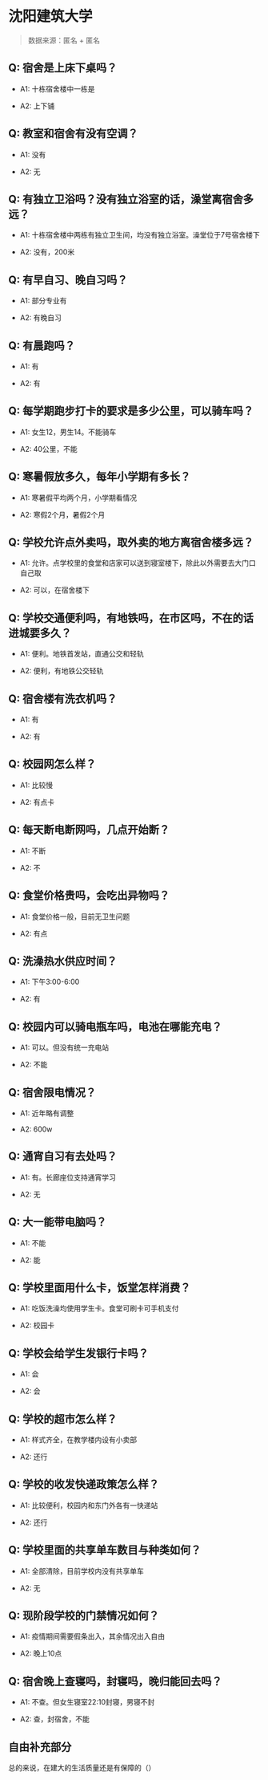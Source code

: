 # 沈阳建筑大学

> 数据来源：匿名 + 匿名

## Q: 宿舍是上床下桌吗？

- A1: 十栋宿舍楼中一栋是

- A2: 上下铺

## Q: 教室和宿舍有没有空调？

- A1: 没有

- A2: 无

## Q: 有独立卫浴吗？没有独立浴室的话，澡堂离宿舍多远？

- A1: 十栋宿舍楼中两栋有独立卫生间，均没有独立浴室。澡堂位于7号宿舍楼下

- A2: 没有，200米

## Q: 有早自习、晚自习吗？

- A1: 部分专业有

- A2: 有晚自习

## Q: 有晨跑吗？

- A1: 有

- A2: 有

## Q: 每学期跑步打卡的要求是多少公里，可以骑车吗？

- A1: 女生12，男生14。不能骑车

- A2: 40公里，不能

## Q: 寒暑假放多久，每年小学期有多长？

- A1: 寒暑假平均两个月，小学期看情况

- A2: 寒假2个月，暑假2个月

## Q: 学校允许点外卖吗，取外卖的地方离宿舍楼多远？

- A1: 允许。点学校里的食堂和店家可以送到寝室楼下，除此以外需要去大门口自己取

- A2: 可以，在宿舍楼下

## Q: 学校交通便利吗，有地铁吗，在市区吗，不在的话进城要多久？

- A1: 便利。地铁首发站，直通公交和轻轨

- A2: 便利，有地铁公交轻轨

## Q: 宿舍楼有洗衣机吗？

- A1: 有

- A2: 有

## Q: 校园网怎么样？

- A1: 比较慢

- A2: 有点卡

## Q: 每天断电断网吗，几点开始断？

- A1: 不断

- A2: 不

## Q: 食堂价格贵吗，会吃出异物吗？

- A1: 食堂价格一般，目前无卫生问题

- A2: 有点

## Q: 洗澡热水供应时间？

- A1: 下午3:00-6:00

- A2: 有

## Q: 校园内可以骑电瓶车吗，电池在哪能充电？

- A1: 可以。但没有统一充电站

- A2: 不能

## Q: 宿舍限电情况？

- A1: 近年略有调整

- A2: 600w

## Q: 通宵自习有去处吗？

- A1: 有。长廊座位支持通宵学习

- A2: 无

## Q: 大一能带电脑吗？

- A1: 不能

- A2: 能

## Q: 学校里面用什么卡，饭堂怎样消费？

- A1: 吃饭洗澡均使用学生卡。食堂可刷卡可手机支付

- A2: 校园卡

## Q: 学校会给学生发银行卡吗？

- A1: 会

- A2: 会

## Q: 学校的超市怎么样？

- A1: 样式齐全，在教学楼内设有小卖部

- A2: 还行

## Q: 学校的收发快递政策怎么样？

- A1: 比较便利，校园内和东门外各有一快递站

- A2: 还行

## Q: 学校里面的共享单车数目与种类如何？

- A1: 全部清除，目前学校内没有共享单车

- A2: 无

## Q: 现阶段学校的门禁情况如何？

- A1: 疫情期间需要假条出入，其余情况出入自由

- A2: 晚上10点

## Q: 宿舍晚上查寝吗，封寝吗，晚归能回去吗？

- A1: 不查。但女生寝室22:10封寝，男寝不封

- A2: 查，封宿舍，不能

## 自由补充部分

总的来说，在建大的生活质量还是有保障的（）